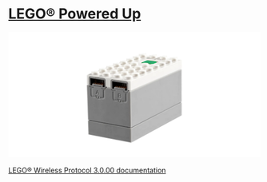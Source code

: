 # [LEGO® Powered Up](https://www.lego.com/en-us/themes/powered-up/about)

[![LEGO® Powered Up 88009 hub](docs/powered-up-hub-88009.png)](https://apps.apple.com/app/id1152562893)
 
[LEGO® Wireless Protocol 3.0.00 documentation](https://lego.github.io/lego-ble-wireless-protocol-docs)
